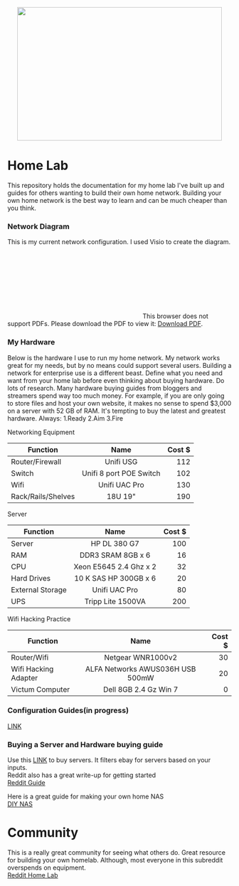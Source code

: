 <p align="center">
  <img width="460" height="300" src="https://images-na.ssl-images-amazon.com/images/I/51SoJzZvfLL._SX258_BO1,204,203,200_.jpg">
</p>

# Home Lab
This repository holds the documentation for my home lab I've built up and guides for others wanting
to build their own home network. Building your own home network is the best way to learn and can be
much cheaper than you think.


### Network Diagram
This is my current network configuration.  I used Visio to create the diagram.

<object data="http://yoursite.com/the.pdf" type="application/pdf" width="700px" height="700px">
    <embed src="https://github.com/so87/Home-Lab/blob/master/simon%20network.pdf">
        This browser does not support PDFs. Please download the PDF to view it: <a href="https://github.com/so87/Home-Lab/blob/master/simon%20network.pdf">Download PDF</a>.</p>
    </embed>
</object>


### My Hardware
Below is the hardware I use to run my home network.  My network works great for my needs, 
but by no means could support several users.  Building a network for enterprise use is a different beast.
Define what you need and want from your home lab before even thinking about buying hardware. Do lots of research. Many hardware buying guides from bloggers and streamers spend way too much money.  For example, if you are only going to store
files and host your own website, it makes no sense to spend $3,000 on a server with 52 GB of RAM. 
It's tempting to buy the latest and greatest hardware.  Always: 1.Ready  2.Aim  3.Fire

Networking Equipment

| Function             | Name                       | Cost $  |
| -------------        |:-------------:             | -----:  |
| Router/Firewall      | Unifi USG                  | 112     |
| Switch               | Unifi 8 port POE Switch    | 102     |
| Wifi                 | Unifi UAC Pro              | 130     |
| Rack/Rails/Shelves   | 18U 19"                    | 190     |

Server

| Function             | Name                       | Cost $  |
| -------------        |:-------------:             | -----:  |
| Server               | HP DL 380 G7               | 100     |
| RAM                  | DDR3 SRAM 8GB x 6          | 16      |
| CPU                  | Xeon E5645 2.4 Ghz x 2     | 32      |
| Hard Drives          | 10 K SAS HP 300GB x 6      | 20      |
| External Storage     | Unifi UAC Pro              | 80      |
| UPS                  | Tripp Lite 1500VA          | 200     |

Wifi Hacking Practice

| Function             | Name                       | Cost $  |
| -------------        |:-------------:             | -----:  |
| Router/Wifi          | Netgear WNR1000v2          | 30     |
| Wifi Hacking Adapter | ALFA Networks AWUS036H USB 500mW    | 20     |
| Victum Computer      | Dell 8GB 2.4 Gz Win 7      | 0     |


### Configuration Guides(in progress)
[LINK](https://github.com/so87/Home-Lab/blob/master/Configuration%20Guides.md)

### Buying a Server and Hardware buying guide
 Use this [LINK](https://www.labgopher.com/) to buy servers.  It filters ebay for servers based on your inputs. <br />
 Reddit also has a great write-up for getting started <br />
 [Reddit Guide](https://www.reddit.com/r/homelab/wiki/buyingguide)
 
 Here is a great guide for making your own home NAS <br />
 [DIY NAS](https://blog.briancmoses.com/2017/03/diy-nas-2017-edition.html) 

# Community
This is a really great community for seeing what others do.  Great resource for building your
own homelab.  Although, most everyone in this subreddit overspends on equipment. <br />
[Reddit Home Lab](https://www.reddit.com/r/homelab/)

